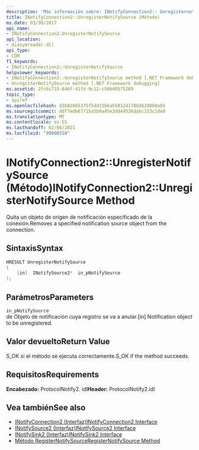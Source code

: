 ```yaml
---
description: 'Más información sobre: INotifyConnection2:: Unregisternotifysource ((método)'
title: INotifyConnection2::UnregisterNotifySource (Método)
ms.date: 03/30/2017
api_name:
- INotifyConnection2.UnregisterNotifySource
api_location:
- diasymreader.dll
api_type:
- COM
f1_keywords:
- INotifyConnection2::UnregisterNotifySource
helpviewer_keywords:
- INotifyConnection2::UnregisterNotifySource method [.NET Framework debugging]
- UnregisterNotifySource method [.NET Framework debugging]
ms.assetid: 2fc6c715-646f-41fd-9c12-c59b40575269
topic_type:
- apiref
ms.openlocfilehash: d3b82665375f54d33b6a5581241788d828060a83
ms.sourcegitcommit: ddf7edb67715a5b9a45e3dd44536dabc153c1de0
ms.translationtype: MT
ms.contentlocale: es-ES
ms.lasthandoff: 02/06/2021
ms.locfileid: "99800310"
---
```

# <a name="inotifyconnection2unregisternotifysource-method"></a><span data-ttu-id="9030d-103">INotifyConnection2::UnregisterNotifySource (Método)</span><span class="sxs-lookup"><span data-stu-id="9030d-103">INotifyConnection2::UnregisterNotifySource Method</span></span>

<span data-ttu-id="9030d-104">Quita un objeto de origen de notificación especificado de la conexión.</span><span class="sxs-lookup"><span data-stu-id="9030d-104">Removes a specified notification source object from the connection.</span></span>  
  
## <a name="syntax"></a><span data-ttu-id="9030d-105">Sintaxis</span><span class="sxs-lookup"><span data-stu-id="9030d-105">Syntax</span></span>  
  
```cpp  
HRESULT UnregisterNotifySource  
(  
    [in]  INotifySource2*  in_pNotifySource  
);  
```  
  
## <a name="parameters"></a><span data-ttu-id="9030d-106">Parámetros</span><span class="sxs-lookup"><span data-stu-id="9030d-106">Parameters</span></span>  

 `in_pNotifySource`  
 <span data-ttu-id="9030d-107">de Objeto de notificación cuya registro se va a anular.</span><span class="sxs-lookup"><span data-stu-id="9030d-107">[in] Notification object to be unregistered.</span></span>  
  
## <a name="return-value"></a><span data-ttu-id="9030d-108">Valor devuelto</span><span class="sxs-lookup"><span data-stu-id="9030d-108">Return Value</span></span>  

 <span data-ttu-id="9030d-109">S_OK si el método se ejecuta correctamente.</span><span class="sxs-lookup"><span data-stu-id="9030d-109">S_OK if the method succeeds.</span></span>  
  
## <a name="requirements"></a><span data-ttu-id="9030d-110">Requisitos</span><span class="sxs-lookup"><span data-stu-id="9030d-110">Requirements</span></span>  

 <span data-ttu-id="9030d-111">**Encabezado:** ProtocolNotify2. idl</span><span class="sxs-lookup"><span data-stu-id="9030d-111">**Header:** ProtocolNotify2.idl</span></span>  
  
## <a name="see-also"></a><span data-ttu-id="9030d-112">Vea también</span><span class="sxs-lookup"><span data-stu-id="9030d-112">See also</span></span>

- [<span data-ttu-id="9030d-113">INotifyConnection2 (Interfaz)</span><span class="sxs-lookup"><span data-stu-id="9030d-113">INotifyConnection2 Interface</span></span>](inotifyconnection2-interface.md)
- [<span data-ttu-id="9030d-114">INotifySource2 (Interfaz)</span><span class="sxs-lookup"><span data-stu-id="9030d-114">INotifySource2 Interface</span></span>](inotifysource2-interface.md)
- [<span data-ttu-id="9030d-115">INotifySink2 (Interfaz)</span><span class="sxs-lookup"><span data-stu-id="9030d-115">INotifySink2 Interface</span></span>](inotifysink2-interface.md)
- [<span data-ttu-id="9030d-116">Método RegisterNotifySource</span><span class="sxs-lookup"><span data-stu-id="9030d-116">RegisterNotifySource Method</span></span>](inotifyconnection2-registernotifysource-method.md)
